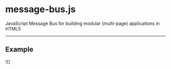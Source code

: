 message-bus.js
==============

JavaScript Message Bus for building modular (multi-page) applications in HTML5

---

Example
-------

![]
